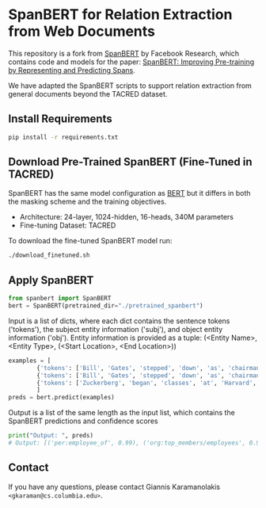# SpanBERT for Relation Extraction from Web Documents
This repository is a fork from [SpanBERT](https://github.com/facebookresearch/SpanBERT) by Facebook Research, which contains code and models for the paper: [SpanBERT: Improving Pre-training by Representing and Predicting Spans](https://arxiv.org/abs/1907.10529).

We have adapted the SpanBERT scripts to support relation extraction from general documents beyond the TACRED dataset. 

## Install Requirements

```bash
pip install -r requirements.txt
```

## Download Pre-Trained SpanBERT (Fine-Tuned in TACRED)
SpanBERT has the same model configuration as [BERT](https://github.com/google-research/bert) but it differs in
both the masking scheme and the training objectives.

* Architecture: 24-layer, 1024-hidden, 16-heads, 340M parameters
* Fine-tuning Dataset: TACRED

To download the fine-tuned SpanBERT model run: 

```bash
./download_finetuned.sh
```

## Apply SpanBERT 

```python
from spanbert import SpanBERT
bert = SpanBERT(pretrained_dir="./pretrained_spanbert")
```
Input is a list of dicts, where each dict contains the sentence tokens ('tokens'), the subject entity information ('subj'), and object entity information ('obj'). Entity information is provided as a tuple: (\<Entity Name\>, \<Entity Type\>, (\<Start Location\>, \<End Location\>))

```python
examples = [
        {'tokens': ['Bill', 'Gates', 'stepped', 'down', 'as', 'chairman', 'of', 'Microsoft'], 'subj': ('Bill Gates', 'PERSON', (0,1)), "obj": ('Microsoft', 'ORGANIZATION', (7,7))},
        {'tokens': ['Bill', 'Gates', 'stepped', 'down', 'as', 'chairman', 'of', 'Microsoft'], "subj": ('Microsoft', 'ORGANIZATION', (7,7)), 'obj': ('Bill Gates', 'PERSON', (0,1))},
        {'tokens': ['Zuckerberg', 'began', 'classes', 'at', 'Harvard', 'in', '2002'], "subj": ('Zuckerberg', 'PERSON', (0,0)), 'obj': ('Harvard', 'ORGANIZATION', (4,4))}
        ]
preds = bert.predict(examples)
```

Output is a list of the same length as the input list, which contains the SpanBERT predictions and confidence scores

```python
print("Output: ", preds)
# Output: [('per:employee_of', 0.99), ('org:top_members/employees', 0.98), ('per:schools_attended', 0.98)]
```

## Contact
If you have any questions, please contact Giannis Karamanolakis `<gkaraman@cs.columbia.edu>`.
